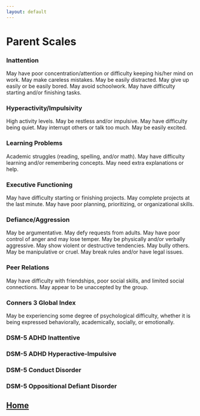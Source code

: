 ```yaml
---
layout: default
---
```


# Parent Scales

### Inattention

May have poor concentration/attention or difficulty keeping his/her mind on work. May make careless mistakes. May be easily distracted. May give up easily or be easily bored. May avoid schoolwork. May have difficulty starting and/or finishing tasks.

### Hyperactivity/Impulsivity

High activity levels. May be restless and/or impulsive. May have difficulty being quiet. May interrupt others or talk too much. May be easily excited.

### Learning Problems

Academic struggles (reading, spelling, and/or math). May have difficulty learning and/or remembering concepts. May need extra explanations or help.

### Executive Functioning

May have difficulty starting or finishing projects. May complete projects at the last minute. May have poor planning, prioritizing, or organizational skills.

### Defiance/Aggression

May be argumentative. May defy requests from adults. May have poor control of anger and may lose temper. May be physically and/or verbally aggressive. May show violent or destructive tendencies. May bully others. May be manipulative or cruel. May break rules and/or have legal issues.

### Peer Relations

May have difficulty with friendships, poor social skills, and limited social connections. May appear to be unaccepted by the group.

### Conners 3 Global Index

May be experiencing some degree of psychological difficulty, whether it is being expressed behaviorally, academically, socially, or emotionally.

### DSM-5 ADHD Inattentive



### DSM-5 ADHD Hyperactive-Impulsive



### DSM-5 Conduct Disorder



### DSM-5 Oppositional Defiant Disorder


## [Home](https://ndavis4904.github.io/conners_score/)
